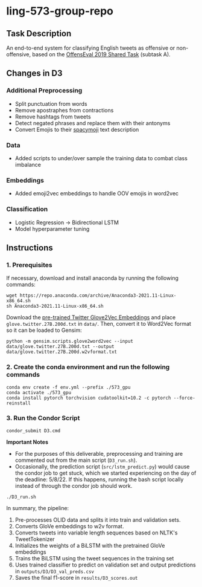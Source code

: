 # ling-573-group-repo
## Task Description
An end-to-end system for classifying English tweets as offensive or non-offensive, based on the [OffensEval 2019 Shared Task](https://sites.google.com/site/offensevalsharedtask/offenseval2019) (subtask A).

## Changes in D3

### Additional Preprocessing
- Split punctuation from words
- Remove apostraphes from contractions
- Remove hashtags from tweets
- Detect negated phrases and replace them with their antonyms
- Convert Emojis to their [spacymoji](https://spacy.io/universe/project/spacymoji) text description

### Data
- Added scripts to under/over sample the training data to combat class imbalance

### Embeddings
- Added emoji2vec embeddings to handle OOV emojis in word2vec

### Classification
- Logistic Regression -> Bidirectional LSTM
- Model hyperparameter tuning

## Instructions

### 1. Prerequisites

If necessary, download and install anaconda by running the following commands:
```
wget https://repo.anaconda.com/archive/Anaconda3-2021.11-Linux-x86_64.sh
sh Anaconda3-2021.11-Linux-x86_64.sh
```

Download the [pre-trained Twitter Glove2Vec Embeddings](https://nlp.stanford.edu/projects/glove/) and place `glove.twitter.27B.200d.txt` in `data/`. 
Then, convert it to Word2Vec format so it can be loaded to Gensim:
```
python -m gensim.scripts.glove2word2vec --input data/glove.twitter.27B.200d.txt --output data/glove.twitter.27B.200d.w2vformat.txt
```

### 2. Create the conda environment and run the following commands

``` 
conda env create -f env.yml --prefix ./573_gpu
conda activate ./573_gpu
conda install pytorch torchvision cudatoolkit=10.2 -c pytorch --force-reinstall
```


### 3. Run the Condor Script

```
condor_submit D3.cmd
```

**Important Notes**
- For the purposes of this deliverable, preprocessing and training are commented out from the main script (`D3_run.sh`). 
- Occasionally, the prediction script (`src/lstm_predict.py`) would cause the condor job to get stuck, which we started experiencing on the day of the deadline: 5/8/22. If this happens, running the bash script locally instead of through the condor job should work.


```
./D3_run.sh
```

In summary, the pipeline:
1. Pre-processes OLID data and splits it into train and validation sets.
2. Converts GloVe embeddings to w2v format.
3. Converts tweets into variable length sequences based on NLTK's TweetTokenizer
4. Initializes the weights of a BiLSTM with the pretrained GloVe embeddings
5. Trains the BiLSTM using the tweet sequences in the training set
6. Uses trained classifier to predict on validation set and output predictions in `outputs/D3/D3_val_preds.csv`
7. Saves the final f1-score in `results/D3_scores.out` 
